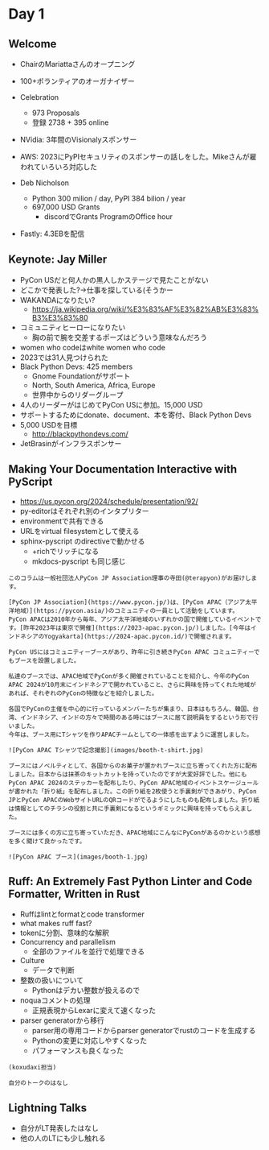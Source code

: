 # Day 1

## Welcome

* ChairのMariattaさんのオープニング
* 100+ボランティアのオーガナイザー
* Celebration
  * 973 Proposals
  * 登録 2738 + 395 online

* NVidia: 3年間のVisionalyスポンサー
* AWS: 2023にPyPIセキュリティのスポンサーの話しをした。Mikeさんが雇われていろいろ対応した
* Deb Nicholson
  * Python 300 milion / day, PyPI 384 bilion / year
  * 697,000 USD Grants
    * discordでGrants ProgramのOffice hour
* Fastly: 4.3EBを配信

## Keynote: Jay Miller

* PyCon USだと何人かの黒人しかステージで見たことがない
* どこかで発表した?→仕事を探している(そうかー
* WAKANDAになりたい?
  * <https://ja.wikipedia.org/wiki/%E3%83%AF%E3%82%AB%E3%83%B3%E3%83%80>
* コミュニティヒーローになりたい
  * 胸の前で腕を交差するポーズはどういう意味なんだろう
* women who codeはwhite women who code
* 2023では31人見つけられた
* Black Python Devs: 425 members
  * Gnome Foundationがサポート
  * North, South America, Africa, Europe
  * 世界中からのリダーグループ
* 4人のリーダーがはじめてPyCon USに参加。15,000 USD
* サポートするためにdonate、document、本を寄付、Black Python Devs
* 5,000 USDを目標
  * http://blackpythondevs.com/
* JetBrasinがインフラスポンサー

## Making Your Documentation Interactive with PyScript

* <https://us.pycon.org/2024/schedule/presentation/92/>
* py-editorはそれぞれ別のインタプリター
* environmentで共有できる
* URLをvirtual filesystemとして使える
* sphinx-pyscript のdirectiveで動かせる
  * +richでリッチになる
  * mkdocs-pyscript も同じ感じ
  
```{admonition} (いい感じのコラムタイトルにしてね)
このコラムは一般社団法人PyCon JP Association理事の寺田(@terapyon)がお届けします。

[PyCon JP Association](https://www.pycon.jp/)は、[PyCon APAC（アジア太平洋地域）](https://pycon.asia/)のコミュニティの一員として活動をしています。
PyCon APACは2010年から毎年、アジア太平洋地域のいずれかの国で開催しているイベントです。[昨年2023年は東京で開催](https://2023-apac.pycon.jp/)しました。[今年はインドネシアのYogyakarta](https://2024-apac.pycon.id/)で開催されます。

PyCon USにはコミュニティーブースがあり、昨年に引き続きPyCon APAC コミュニティーでもブースを設置しました。

私達のブースでは、APAC地域でPyConが多く開催されていることを紹介し、今年のPyCon APAC 2024が10月末にインドネシアで開かれていること、さらに興味を持ってくれた地域があれば、それぞれのPyConの特徴などを紹介しました。

各国でPyConの主催を中心的に行っているメンバーたちが集まり、日本はもちろん、韓国、台湾、インドネシア、インドの方々で時間のある時にはブースに居て説明員をするという形で行いました。
今年は、ブース用にTシャツを作りAPACチームとしての一体感を出すように運営しました。

![PyCon APAC Tシャツで記念撮影](images/booth-t-shirt.jpg)

ブースにはノベルティとして、各国からのお菓子が置かれブースに立ち寄ってくれた方に配布しました。日本からは抹茶のキットカットを持っていたのですが大変好評でした。他にもPyCon APAC 2024のステッカーを配布したり、PyCon APAC地域のイベントスケージュールが書かれた「折り紙」を配布しました。この折り紙を2枚使うと手裏剣ができあがり、PyCon JPとPyCon APACのWebサイトURLのQRコードがでるようにしたものも配布しました。折り紙は情報としてのチラシの役割と共に手裏剣になるというギミックに興味を持ってもらえました。

ブースには多くの方に立ち寄っていただき、APAC地域にこんなにPyConがあるのかという感想を多く聞けて良かったです。

![PyCon APAC ブース](images/booth-1.jpg)
```

## Ruff: An Extremely Fast Python Linter and Code Formatter, Written in Rust

* Ruffはlintとformatとcode transformer
* what makes ruff fast?
* tokenに分割、意味的な解釈
* Concurrency and parallelism
  * 全部のファイルを並行で処理できる
* Culture
  * データで判断
* 整数の扱いについて
  * Pythonはデカい整数が扱えるので
* noquaコメントの処理
  * 正規表現からLexarに変えて速くなった
* parser generatorから移行
  * parser用の専用コードからparser generatorでrustのコードを生成する
  * Pythonの変更に対応しやすくなった
  * パフォーマンスも良くなった

```{admonition} (いい感じのコラムタイトルにしてね)
(koxudaxi担当)

自分のトークのはなし
```

## Lightning Talks

* 自分がLT発表したはなし
* 他の人のLTにも少し触れる

